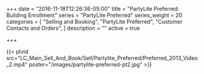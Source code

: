 +++
date = "2016-11-18T12:26:36-05:00"
title = "PartyLite Preferred: Building Enrollment"
series = "PartyLite Preferred"
series_weight = 20
categories = [
  "Selling and Booking",
  "PartyLite Preferred",
  "Customer Contacts and Orders",
]
description = ""
active = true

+++

{{< plvid src="LC_Main_Sell_And_Book/Sell/Partylite_Preferred/Preferred_2013_Video_2.mp4" poster="/images/partylite-preferred-pt2.jpg" >}}
